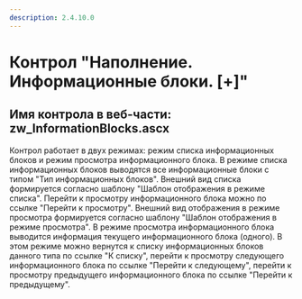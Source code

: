 ```yaml
---
description: 2.4.10.0
---
```


# Контрол "Наполнение. Информационные блоки. \[+\]"

## Имя контрола в веб-части: zw\_InformationBlocks.ascx

Контрол работает в двух режимах: режим списка информационных блоков и режим просмотра информационного блока. В режиме списка информационных блоков выводятся все информационные блоки с типом "Тип информационных блоков". Внешний вид списка формируется согласно шаблону "Шаблон отображения в режиме списка". Перейти к просмотру информационного блока можно по ссылке "Перейти к просмотру". Внешний вид отображения в режиме просмотра формируется согласно шаблону "Шаблон отображения в режиме просмотра". В режиме просмотра информационного блока выводится информация текущего информационного блока \(одного\). В этом режиме можно вернутся к списку информационных блоков данного типа по ссылке "К списку", перейти к просмотру следующего информационного блока по ссылке "Перейти к следующему", перейти к просмотру предыдущего информационного блока по ссылке "Перейти к предыдущему".

